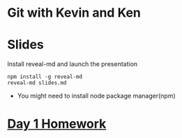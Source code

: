 # Git with Kevin and Ken



# Slides

Install reveal-md and launch the presentation
```
npm install -g reveal-md
reveal-md slides.md
```
* You might need to install node package manager(npm)


# [Day 1 Homework](day-1-homework.md)
